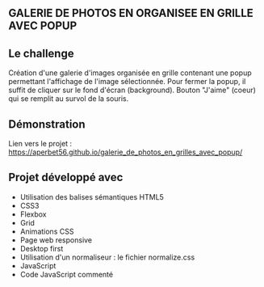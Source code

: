 ## GALERIE DE PHOTOS EN ORGANISEE EN GRILLE AVEC POPUP

## Le challenge

Création d'une galerie d'images organisée en grille contenant une popup permettant l'affichage de l'image sélectionnée. Pour fermer la popup, il suffit de cliquer sur le fond d'écran (background). Bouton "J'aime" (coeur) qui se remplit au survol de la souris.

## Démonstration

Lien vers le projet : https://aperbet56.github.io/galerie_de_photos_en_grilles_avec_popup/

## Projet développé avec

- Utilisation des balises sémantiques HTML5
- CSS3
- Flexbox
- Grid
- Animations CSS
- Page web responsive
- Desktop first
- Utilisation d'un normaliseur : le fichier normalize.css
- JavaScript
- Code JavaScript commenté
